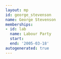 ```yaml
---
layout: mp
id: george_stevenson
name: George Stevenson
memberships:
- id: lab
  name: Labour Party
  start: 
  end: '2005-03-18'
autogenerated: true
---
```

